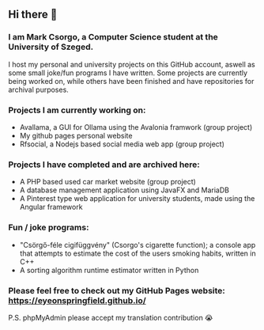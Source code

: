 ## Hi there 👋
### I am Mark Csorgo, a Computer Science student at the University of Szeged.

I host my personal and university projects on this GitHub account, aswell as some small joke/fun programs I have written. Some projects are currently being worked on, while others have been finished and have repositories for archival purposes.



### Projects I am currently working on:
- Avallama, a GUI for Ollama using the Avalonia framwork (group project)
- My github pages personal website
- Rfsocial, a Nodejs based social media web app (group project)

### Projects I have completed and are archived here:
- A PHP based used car market website (group project)
- A database management application using JavaFX and MariaDB
- A Pinterest type web application for university students, made using the Angular framework

### Fun / joke programs:
- "Csörgő-féle cigifüggvény" (Csorgo's cigarette function); a console app that attempts to estimate the cost of the users smoking habits, written in C++
- A sorting algorithm runtime estimator written in Python

### Please feel free to check out my GitHub Pages website: https://eyeonspringfield.github.io/

P.S. phpMyAdmin please accept my translation contribution 😭
<!--
**eyeonspringfield/eyeonspringfield** is a ✨ _special_ ✨ repository because its `README.md` (this file) appears on your GitHub profile.

Here are some ideas to get you started:

- 🔭 I’m currently working on ...
- 🌱 I’m currently learning ...
- 👯 I’m looking to collaborate on ...
- 🤔 I’m looking for help with ...
- 💬 Ask me about ...
- 📫 How to reach me: ...
- 😄 Pronouns: ...
- ⚡ Fun fact: ...
-->
